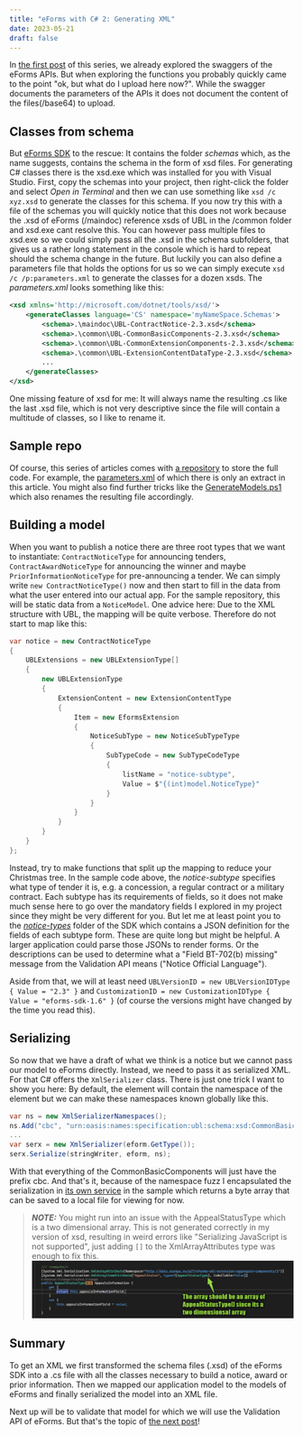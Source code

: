 ```yaml
---
title: "eForms with C# 2: Generating XML"
date: 2023-05-21
draft: false
---
```


In [the first post](/post/eforms-csharp/introduction) of this series, we already explored the swaggers of the eForms APIs. But when exploring the functions you probably quickly came to the point "ok, but what do I upload here now?". While the swagger documents the parameters of the APIs it does not document the content of the files(/base64) to upload.

## Classes from schema
But [eForms SDK](https://github.com/OP-TED/eForms-SDK) to the rescue: It contains the folder _schemas_ which, as the name suggests, contains the schema in the form of xsd files. For generating C# classes there is the xsd.exe which was installed for you with Visual Studio. First, copy the schemas into your project, then right-click the folder and select _Open in Terminal_ and then we can use something like `xsd /c xyz.xsd` to generate the classes for this schema. If you now try this with a file of the schemas you will quickly notice that this does not work because the .xsd of eForms (/maindoc) reference xsds of UBL in the /common folder and xsd.exe cant resolve this. You can however pass multiple files to xsd.exe so we could simply pass all the .xsd in the schema subfolders, that gives us a rather long statement in the console which is hard to repeat should the schema change in the future. But luckily you can also define a parameters file that holds the options for us so we can simply execute `xsd /c /p:parameters.xml` to generate the classes for a dozen xsds. The _parameters.xml_ looks something like this:
``` xml
<xsd xmlns='http://microsoft.com/dotnet/tools/xsd/'>
	<generateClasses language='CS' namespace='myNameSpace.Schemas'>
		<schema>.\maindoc\UBL-ContractNotice-2.3.xsd</schema>
		<schema>.\common\UBL-CommonBasicComponents-2.3.xsd</schema> 
		<schema>.\common\UBL-CommonExtensionComponents-2.3.xsd</schema> 
		<schema>.\common\UBL-ExtensionContentDataType-2.3.xsd</schema> 
        ...
	</generateClasses>
</xsd>
```
One missing feature of xsd for me: It will always name the resulting .cs like the last .xsd file, which is not very descriptive since the file will contain a multitude of classes, so I like to rename it.

## Sample repo
Of course, this series of articles comes with [a repository](https://github.com/Kunter-Bunt/eForms-CSharp-Sample) to store the full code. For example, the [parameters.xml](https://github.com/Kunter-Bunt/eForms-CSharp-Sample/blob/main/eForms-CSharp-Sample-App/schemas/parameters.xml) of which there is only an extract in this article. You might also find further tricks like the [GenerateModels.ps1](https://github.com/Kunter-Bunt/eForms-CSharp-Sample/blob/main/eForms-CSharp-Sample-App/schemas/GenerateModels.ps1) which also renames the resulting file accordingly.

## Building a model
When you want to publish a notice there are three root types that we want to instantiate: `ContractNoticeType` for announcing tenders, `ContractAwardNoticeType` for announcing the winner and maybe `PriorInformationNoticeType` for pre-announcing a tender. We can simply write `new ContractNoticeType()` now and then start to fill in the data from what the user entered into our actual app. For the sample repository, this will be static data from a `NoticeModel`. One advice here: Due to the XML structure with UBL, the mapping will be quite verbose. Therefore do not start to map like this:

``` c#
var notice = new ContractNoticeType 
{ 
    UBLExtensions = new UBLExtensionType[]
    {
        new UBLExtensionType
        {
            ExtensionContent = new ExtensionContentType
            {
                Item = new EformsExtension 
                {
                    NoticeSubType = new NoticeSubTypeType
                    {
                        SubTypeCode = new SubTypeCodeType
                        {
                            listName = "notice-subtype",
                            Value = $"{(int)model.NoticeType}"
                        }
                    }
                }
            }
        }
    }
};
```

Instead, try to make functions that split up the mapping to reduce your Christmas tree. In the sample code above, the _notice-subtype_ specifies what type of tender it is, e.g. a concession, a regular contract or a military contract. Each subtype has its requirements of fields, so it does not make much sense here to go over the mandatory fields I explored in my project since they might be very different for you. But let me at least point you to the [_notice-types_](https://github.com/OP-TED/eForms-SDK/tree/develop/notice-types) folder of the SDK which contains a JSON definition for the fields of each subtype form. These are quite long but might be helpful. A larger application could parse those JSONs to render forms. Or the descriptions can be used to determine what a "Field BT-702(b) missing" message from the Validation API means ("Notice Official Language").

Aside from that, we will at least need `UBLVersionID = new UBLVersionIDType { Value = "2.3" }` and `CustomizationID = new CustomizationIDType { Value = "eforms-sdk-1.6" }` (of course the versions might have changed by the time you read this). 

## Serializing
So now that we have a draft of what we think is a notice but we cannot pass our model to eForms directly. Instead, we need to pass it as serialized XML. For that C# offers the `XmlSerializer` class. There is just one trick I want to show you here: By default, the element will contain the namespace of the element but we can make these namespaces known globally like this.
``` c#
var ns = new XmlSerializerNamespaces();
ns.Add("cbc", "urn:oasis:names:specification:ubl:schema:xsd:CommonBasicComponents-2");
...
var serx = new XmlSerializer(eform.GetType());
serx.Serialize(stringWriter, eform, ns);
```
With that everything of the CommonBasicComponents will just have the prefix cbc.
And that's it, because of the namespace fuzz I encapsulated the serialization in [its own service](https://github.com/Kunter-Bunt/eForms-CSharp-Sample/blob/main/eForms-CSharp-Sample-App/services/SerializeNoticeService.cs) in the sample which returns a byte array that can be saved to a local file for viewing for now.

> **_NOTE:_**  You might run into an issue with the AppealStatusType which is a two dimensional array. This is not generated correctly in my version of xsd, resulting in weird errors like "Serializing JavaScript is not supported", just adding `[]` to the XmlArrayAttributes type was enough to fix this. ![Here I tried to specify a PostImage in a PreOperation step. The error from Dynamics is passed through.](AppealStatusType.png)

## Summary
To get an XML we first transformed the schema files (.xsd) of the eForms SDK into a .cs file with all the classes necessary to build a notice, award or prior information. Then we mapped our application model to the models of eForms and finally serialized the model into an XML file. 

Next up will be to validate that model for which we will use the Validation API of eForms. But that's the topic of [the next post](/post/eForms-scharp/validating)!